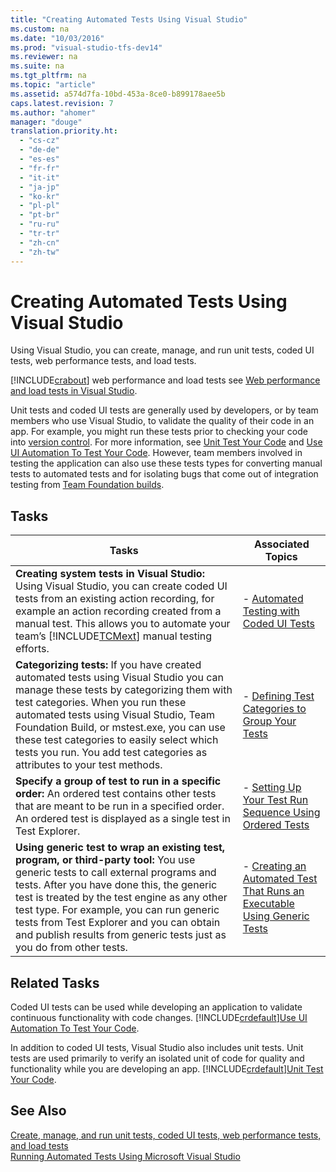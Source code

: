 ```yaml
---
title: "Creating Automated Tests Using Visual Studio"
ms.custom: na
ms.date: "10/03/2016"
ms.prod: "visual-studio-tfs-dev14"
ms.reviewer: na
ms.suite: na
ms.tgt_pltfrm: na
ms.topic: "article"
ms.assetid: a574d7fa-10bd-453a-8ce0-b899178aee5b
caps.latest.revision: 7
ms.author: "ahomer"
manager: "douge"
translation.priority.ht: 
  - "cs-cz"
  - "de-de"
  - "es-es"
  - "fr-fr"
  - "it-it"
  - "ja-jp"
  - "ko-kr"
  - "pl-pl"
  - "pt-br"
  - "ru-ru"
  - "tr-tr"
  - "zh-cn"
  - "zh-tw"
---
```

# Creating Automated Tests Using Visual Studio
Using Visual Studio, you can create, manage, and run unit tests, coded UI tests, web performance tests, and load tests.  
  
 [!INCLUDE[crabout](../dv_TeamTestALM/includes/crabout_md.md)] web performance and load tests see [Web performance and load tests in Visual Studio](../Topic/Web%20performance%20and%20load%20tests%20in%20Visual%20Studio.md).  
  
 Unit tests and coded UI tests are generally used by developers, or by team members who use Visual Studio, to validate the quality of their code in an app. For example, you might run these tests prior to checking your code into [version control](../Topic/Use%20version%20control.md). For more information, see [Unit Test Your Code](../VS_IDE/unit-test-your-code.md) and [Use UI Automation To Test Your Code](../VS_IDE/use-ui-automation-to-test-your-code.md). However, team members involved in testing the application can also use these tests types for converting manual tests to automated tests and for isolating bugs that come out of integration testing from [Team Foundation builds](../Topic/Build%20the%20application.md).  
  
## Tasks  
  
|Tasks|Associated Topics|  
|-----------|-----------------------|  
|**Creating system tests in Visual Studio:** Using Visual Studio, you can create coded UI tests from an existing action recording, for example an action recording created from a manual test. This allows you to automate your team’s [!INCLUDE[TCMext](../dv_TeamTestALM/includes/tcmext_md.md)] manual testing efforts.|-   [Automated Testing with Coded UI Tests](../dv_TeamTestALM/automated-testing-with-coded-ui-tests.md)|  
|**Categorizing tests:** If you have created automated tests using Visual Studio you can manage these tests by categorizing them with test categories. When you run these automated tests using Visual Studio, Team Foundation Build, or mstest.exe, you can use these test categories to easily select which tests you run. You add test categories as attributes to your test methods.|-   [Defining Test Categories to Group Your Tests](../dv_TeamTestALM/defining-test-categories-to-group-your-tests.md)|  
|**Specify a group of test to run in a specific order:** An ordered test contains other tests that are meant to be run in a specified order. An ordered test is displayed as a single test in Test Explorer.|-   [Setting Up Your Test Run Sequence Using Ordered Tests](../dv_TeamTestALM/setting-up-your-test-run-sequence-using-ordered-tests.md)|  
|**Using generic test to wrap an existing test, program, or third-party tool:** You use generic tests to call external programs and tests. After you have done this, the generic test is treated by the test engine as any other test type. For example, you can run generic tests from Test Explorer and you can obtain and publish results from generic tests just as you do from other tests.|-   [Creating an Automated Test That Runs an Executable Using Generic Tests](../dv_TeamTestALM/creating-an-automated-test-that-runs-an-executable-using-generic-tests.md)|  
  
## Related Tasks  
 Coded UI tests can be used while developing an application to validate continuous functionality with code changes. [!INCLUDE[crdefault](../dv_TeamTestALM/includes/crdefault_md.md)][Use UI Automation To Test Your Code](../VS_IDE/use-ui-automation-to-test-your-code.md).  
  
 In addition to coded UI tests, Visual Studio also includes unit tests. Unit tests are used primarily to verify an isolated unit of code for quality and functionality while you are developing an app. [!INCLUDE[crdefault](../dv_TeamTestALM/includes/crdefault_md.md)][Unit Test Your Code](../VS_IDE/unit-test-your-code.md).  
  
## See Also  
 [Create, manage, and run unit tests, coded UI tests, web performance tests, and load tests](../dv_TeamTestALM/create--manage--and-run-unit-tests--coded-ui-tests--web-performance-tests--and-load-tests.md)   
 [Running Automated Tests Using Microsoft Visual Studio](../dv_TeamTestALM/running-automated-tests-using-microsoft-visual-studio.md)
